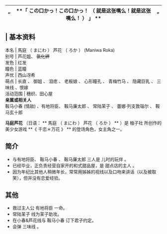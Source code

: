 |  “  |  **「 この口かっ！この口かっ！  （  就是这张嘴么！就是这张嘴么！  ）  」 ** |  ”   
---|---|---  
  
|  **基本资料**  
---  
本名  |  馬庭  （  まにわ  ）  芦花  （  ろか  ）  (Maniwa Roka)   
别号  |  芦花姐、 ~~氯化钾~~  
发色  |  红发   
瞳色  |  蓝瞳   
声优  |  西山冴希   
萌点  |  长直  、  御姐  、  泪痣  、  老板娘  、  心形瞳孔  、  青梅竹马  、  隐藏巨乳  、  三味线  、恨嫁   
活动范围  |  穗织、田心屋   
**亲属或相关人**  
鞍马小春  (情敌)  、有地将臣、  鞍马廉太郎  、  常陆茉子  、  蕾娜·列支敦瑙尔  、  鞍马玄十郎  
  
**马庭芦花** （日语： ** 馬庭  （  まにわ  ）  芦花  （  ろか  ）  ** ）是  柚子社  所创作的美少女游戏 **《 千恋＊万花
》 ** 的登场角色，女主角之一。

##  简介

  * 与有地将臣、  鞍马小春  、  鞍马廉太郎  三人是  儿时的玩伴  。 
  * 已经毕业，正负责经营自家开的和式甜品屋，是  甜点店的主人  。 
  * 因为年纪比其他人稍微年长，常常用姊姊的视线以及口吻来讲话（以及被取笑），但并没有恋爱经验。 

##  其他

  * 救过主人公 有地将臣 一命。 
  * 常陆茉子  线为茉子助攻。 
  * 在小春&芦花线与  鞍马小春  订下君子约定。 
  * 会弹  三味线  。 